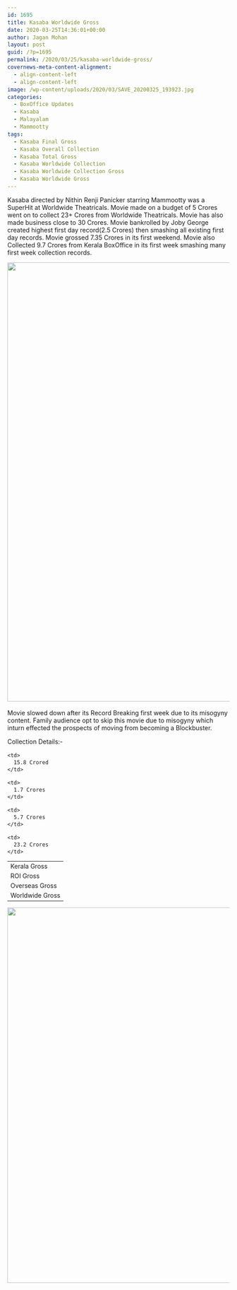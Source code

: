 ```yaml
---
id: 1695
title: Kasaba Worldwide Gross
date: 2020-03-25T14:36:01+00:00
author: Jagan Mohan
layout: post
guid: /?p=1695
permalink: /2020/03/25/kasaba-worldwide-gross/
covernews-meta-content-alignment:
  - align-content-left
  - align-content-left
image: /wp-content/uploads/2020/03/SAVE_20200325_193923.jpg
categories:
  - BoxOffice Updates
  - Kasaba
  - Malayalam
  - Mammootty
tags:
  - Kasaba Final Gross
  - Kasaba Overall Collection
  - Kasaba Total Gross
  - Kasaba Worldwide Collection
  - Kasaba Worldwide Collection Gross
  - Kasaba Worldwide Gross
---
```

Kasaba directed by Nithin Renji Panicker starring Mammootty was a SuperHit at Worldwide Theatricals. Movie made on a budget of 5 Crores went on to collect 23+ Crores from Worldwide Theatricals. Movie has also made business close to 30 Crores. Movie bankrolled by Joby George created highest first day record(2.5 Crores) then smashing all existing first day records. Movie grossed 7.35 Crores in its first weekend. Movie also Collected 9.7 Crores from Kerala BoxOffice in its first week smashing many first week collection records. 

<img loading="lazy" width="680" height="994" src="/wp-content/uploads/2020/03/SAVE_20200325_193948-1.jpg" alt="" class="wp-image-1698" srcset="/wp-content/uploads/2020/03/SAVE_20200325_193948-1.jpg 680w, /wp-content/uploads/2020/03/SAVE_20200325_193948-1-205x300.jpg 205w" sizes="(max-width: 680px) 100vw, 680px" />  

Movie slowed down after its Record Breaking first week due to its misogyny content. Family audience opt to skip this movie due to misogyny which inturn effected the prospects of moving from becoming a Blockbuster.

Collection Details:-

<table class="wp-block-table">
  <tr>
    <td>
      Kerala Gross
    </td>
    
    <td>
      15.8 Crored
    </td>
  </tr>
  
  <tr>
    <td>
      ROI Gross
    </td>
    
    <td>
      1.7 Crores
    </td>
  </tr>
  
  <tr>
    <td>
      Overseas Gross
    </td>
    
    <td>
      5.7 Crores
    </td>
  </tr>
  
  <tr>
    <td>
      Worldwide Gross
    </td>
    
    <td>
      23.2 Crores
    </td>
  </tr>
</table>

<img loading="lazy" width="680" height="850" src="/wp-content/uploads/2020/03/SAVE_20200325_193829.jpg" alt="" class="wp-image-1699" srcset="/wp-content/uploads/2020/03/SAVE_20200325_193829.jpg 680w, /wp-content/uploads/2020/03/SAVE_20200325_193829-240x300.jpg 240w" sizes="(max-width: 680px) 100vw, 680px" /> 